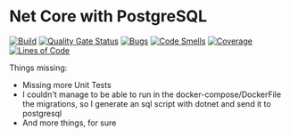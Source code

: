 # Net Core with PostgreSQL

[![Build](https://travis-ci.org/alexon1234/NETCORE_Test.svg?branch=master)](https://travis-ci.org/alexon1234/NETCORE_Test.svg?branch=master)
[![Quality Gate Status](https://sonarcloud.io/api/project_badges/measure?project=NETCORE_Test&metric=alert_status)](https://sonarcloud.io/dashboard?id=NETCORE_Test) 
[![Bugs](https://sonarcloud.io/api/project_badges/measure?project=NETCORE_Test&metric=bugs)](https://sonarcloud.io/dashboard?id=NETCORE_Test) 
[![Code Smells](https://sonarcloud.io/api/project_badges/measure?project=NETCORE_Test&metric=code_smells)](https://sonarcloud.io/dashboard?id=NETCORE_Test)
[![Coverage](https://sonarcloud.io/api/project_badges/measure?project=NETCORE_Test&metric=coverage)](https://sonarcloud.io/dashboard?id=NETCORE_Test)
[![Lines of Code](https://sonarcloud.io/api/project_badges/measure?project=NETCORE_Test&metric=ncloc)](https://sonarcloud.io/dashboard?id=NETCORE_Test)


Things missing:
- Missing more Unit Tests
- I couldn't manage to be able to run in the docker-compose/DockerFile the migrations, so I generate an sql script with dotnet and send it to postgresql
- And more things, for sure


